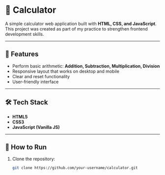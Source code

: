 # 🧮 Calculator

A simple calculator web application built with **HTML, CSS, and JavaScript**.  
This project was created as part of my practice to strengthen frontend development skills.

---

## 🚀 Features
- Perform basic arithmetic: **Addition, Subtraction, Multiplication, Division**
- Responsive layout that works on desktop and mobile
- Clear and reset functionality
- User-friendly interface

---

## 🛠️ Tech Stack
- **HTML5**
- **CSS3**
- **JavaScript (Vanilla JS)**

---

## 📂 How to Run
1. Clone the repository:
   ```bash
   git clone https://github.com/your-username/calculator.git
